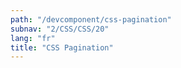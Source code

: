 ```yaml
---
path: "/devcomponent/css-pagination"
subnav: "2/CSS/CSS/20"
lang: "fr"
title: "CSS Pagination"
---
```

